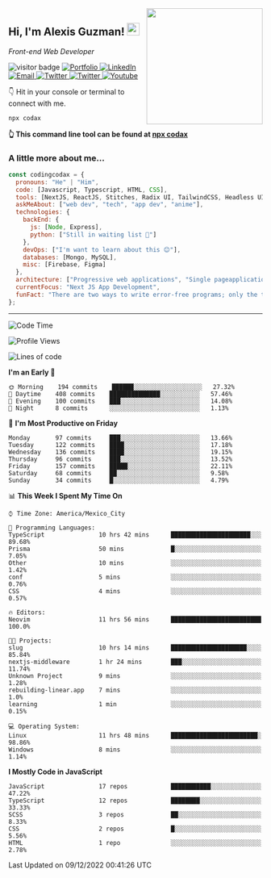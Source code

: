 <img align='right' src="https://media.giphy.com/media/M9gbBd9nbDrOTu1Mqx/giphy.gif" width="230">
<h2>Hi, I'm Alexis Guzman! <img src="https://media.giphy.com/media/hvRJCLFzcasrR4ia7z/giphy.gif" width="25px"></h2>
<p><em>Front-end Web Developer</em></p>

<p>
  <img src="https://visitor-badge.glitch.me/badge?page_id=a12989x.a12989x&left_color=black&right_color=gray" alt="visitor badge"/>
  <a href='https://www.codingcodax.dev/' target='_blank'>
    <img alt='Portfolio' src='https://img.shields.io/badge/Portfolio-black?logo=vercel&style=flat-square'>
  </a>
  <a href='https://linkedin.com/in/codingcodax/' target='_blank'>
    <img alt='LinkedIn' src='https://img.shields.io/badge/LinkedIn-black?logo=LinkedIn&style=flat-square'>
  </a>
  <a href='mailto:codingcodax@gmail.com' target='_blank'>
    <img alt='Email' src='https://img.shields.io/badge/Email-black?logo=Gmail&style=flat-square'>
  </a>
  <a href='https://twitter.com/codingcodax' target='_blank'>
    <img alt='Twitter' src='https://img.shields.io/badge/Twitter-black?logo=Twitter&style=flat-square'>
  </a>
  <a href='https://www.instagram.com/codingcodax/' target='_blank'>
    <img alt='Twitter' src='https://img.shields.io/badge/Instagram-black?logo=Instagram&style=flat-square'>
  </a>
  <a href='https://www.youtube.com/@codingcodax' target='_blank'>
    <img alt='Youtube' src='https://img.shields.io/badge/YouTube-black?logo=Youtube&style=flat-square'>
  </a>
</p>

👇 Hit in your console or terminal to connect with me.

```bash
npx codax
```
**👆 This command line tool can be found at [npx codax](https://github.com/a12989x/npx-codax)**

<h3>A little more about me...</h3>

```javascript
const codingcodax = {
  pronouns: "He" | "Him",
  code: [Javascript, Typescript, HTML, CSS],
  tools: [NextJS, ReactJS, Stitches, Radix UI, TailwindCSS, Headless UI, Prisma],
  askMeAbout: ["web dev", "tech", "app dev", "anime"],
  technologies: {
    backEnd: {
      js: [Node, Express],
      python: ["Still in waiting list 🥲"]
    },
    devOps: ["I'm want to learn about this 😊"],
    databases: [Mongo, MySQL],
    misc: [Firebase, Figma]
  },
  architecture: ["Progressive web applications", "Single pageapplications"],
  currentFocus: "Next JS App Development",
  funFact: "There are two ways to write error-free programs; only the third one works"
};
```

---

<!--START_SECTION:waka-->
![Code Time](http://img.shields.io/badge/Code%20Time-990%20hrs%2047%20mins-blue)

![Profile Views](http://img.shields.io/badge/Profile%20Views-0-blue)

![Lines of code](https://img.shields.io/badge/From%20Hello%20World%20I%27ve%20Written-302%20Thousand%20lines%20of%20code-blue)

**I'm an Early 🐤** 

```text
🌞 Morning    194 commits    ██████░░░░░░░░░░░░░░░░░░░   27.32% 
🌆 Daytime    408 commits    ██████████████░░░░░░░░░░░   57.46% 
🌃 Evening    100 commits    ███░░░░░░░░░░░░░░░░░░░░░░   14.08% 
🌙 Night      8 commits      ░░░░░░░░░░░░░░░░░░░░░░░░░   1.13%

```
📅 **I'm Most Productive on Friday** 

```text
Monday       97 commits     ███░░░░░░░░░░░░░░░░░░░░░░   13.66% 
Tuesday      122 commits    ████░░░░░░░░░░░░░░░░░░░░░   17.18% 
Wednesday    136 commits    ████░░░░░░░░░░░░░░░░░░░░░   19.15% 
Thursday     96 commits     ███░░░░░░░░░░░░░░░░░░░░░░   13.52% 
Friday       157 commits    █████░░░░░░░░░░░░░░░░░░░░   22.11% 
Saturday     68 commits     ██░░░░░░░░░░░░░░░░░░░░░░░   9.58% 
Sunday       34 commits     █░░░░░░░░░░░░░░░░░░░░░░░░   4.79%

```


📊 **This Week I Spent My Time On** 

```text
⌚︎ Time Zone: America/Mexico_City

💬 Programming Languages: 
TypeScript               10 hrs 42 mins      ██████████████████████░░░   89.68% 
Prisma                   50 mins             █░░░░░░░░░░░░░░░░░░░░░░░░   7.05% 
Other                    10 mins             ░░░░░░░░░░░░░░░░░░░░░░░░░   1.42% 
conf                     5 mins              ░░░░░░░░░░░░░░░░░░░░░░░░░   0.76% 
CSS                      4 mins              ░░░░░░░░░░░░░░░░░░░░░░░░░   0.57%

🔥 Editors: 
Neovim                   11 hrs 56 mins      █████████████████████████   100.0%

🐱‍💻 Projects: 
slug                     10 hrs 14 mins      █████████████████████░░░░   85.84% 
nextjs-middleware        1 hr 24 mins        ███░░░░░░░░░░░░░░░░░░░░░░   11.74% 
Unknown Project          9 mins              ░░░░░░░░░░░░░░░░░░░░░░░░░   1.28% 
rebuilding-linear.app    7 mins              ░░░░░░░░░░░░░░░░░░░░░░░░░   1.0% 
learning                 1 min               ░░░░░░░░░░░░░░░░░░░░░░░░░   0.15%

💻 Operating System: 
Linux                    11 hrs 48 mins      ████████████████████████░   98.86% 
Windows                  8 mins              ░░░░░░░░░░░░░░░░░░░░░░░░░   1.14%

```

**I Mostly Code in JavaScript** 

```text
JavaScript               17 repos            ███████████░░░░░░░░░░░░░░   47.22% 
TypeScript               12 repos            ████████░░░░░░░░░░░░░░░░░   33.33% 
SCSS                     3 repos             ██░░░░░░░░░░░░░░░░░░░░░░░   8.33% 
CSS                      2 repos             █░░░░░░░░░░░░░░░░░░░░░░░░   5.56% 
HTML                     1 repo              ░░░░░░░░░░░░░░░░░░░░░░░░░   2.78%

```



 Last Updated on 09/12/2022 00:41:26 UTC
<!--END_SECTION:waka-->
